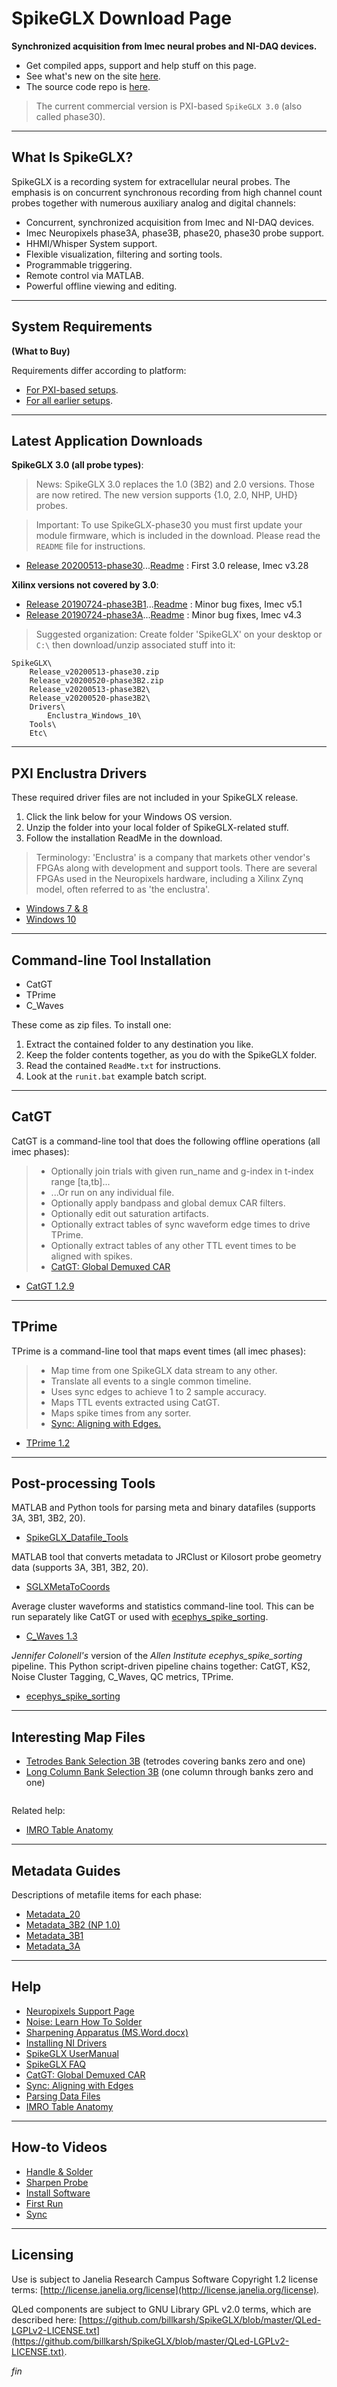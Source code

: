 # SpikeGLX Download Page

**Synchronized acquisition from Imec neural probes and NI-DAQ devices.**

* Get compiled apps, support and help stuff on this page.
* See what's new on the site [here](new.md).
* The source code repo is [here](https://github.com/billkarsh/SpikeGLX.git).

>The current commercial version is PXI-based `SpikeGLX 3.0` (also called phase30).

------

## What Is SpikeGLX?

SpikeGLX is a recording system for extracellular neural probes. The emphasis
is on concurrent synchronous recording from high channel count probes together
with numerous auxiliary analog and digital channels:

* Concurrent, synchronized acquisition from Imec and NI-DAQ devices.
* Imec Neuropixels phase3A, phase3B, phase20, phase30 probe support.
* HHMI/Whisper System support.
* Flexible visualization, filtering and sorting tools.
* Programmable triggering.
* Remote control via MATLAB.
* Powerful offline viewing and editing.

------

## System Requirements
**(What to Buy)**

Requirements differ according to platform:

* [For PXI-based setups](https://github.com/billkarsh/SpikeGLX/blob/master/Markdown/SystemRequirements_PXI.md).
* [For all earlier setups](https://github.com/billkarsh/SpikeGLX/blob/master/Markdown/SystemRequirements_Xilinx.md).

------

## Latest Application Downloads

**SpikeGLX 3.0 (all probe types)**:

>News: SpikeGLX 3.0 replaces the 1.0 (3B2) and 2.0 versions. Those are
now retired. The new version supports {1.0, 2.0, NHP, UHD} probes.

>Important: To use SpikeGLX-phase30 you must first update your module
firmware, which is included in the download. Please read the `README`
file for instructions.

* [Release 20200513-phase30](App/Release_v20200513-phase30.zip)...[Readme](Readme/Readme_v20200513-phase30.txt) : First 3.0 release, Imec v3.28

**Xilinx versions not covered by 3.0**:

* [Release 20190724-phase3B1](App/Release_v20190724-phase3B1.zip)...[Readme](Readme/Readme_v20190724-phase3B1.txt) : Minor bug fixes, Imec v5.1
* [Release 20190724-phase3A](App/Release_v20190724-phase3A.zip)...[Readme](Readme/Readme_v20190724-phase3A.txt) : Minor bug fixes, Imec v4.3

>Suggested organization: Create folder 'SpikeGLX' on your desktop or `C:\`
then download/unzip associated stuff into it:

```
SpikeGLX\
    Release_v20200513-phase30.zip
    Release_v20200520-phase3B2.zip
    Release_v20200513-phase3B2\
    Release_v20200520-phase3B2\
    Drivers\
        Enclustra_Windows_10\
    Tools\
    Etc\
```

------

## PXI Enclustra Drivers

These required driver files are not included in your SpikeGLX release.

1. Click the link below for your Windows OS version.
2. Unzip the folder into your local folder of SpikeGLX-related stuff.
3. Follow the installation ReadMe in the download.

>Terminology: 'Enclustra' is a company that markets other vendor's FPGAs
along with development and support tools. There are several FPGAs used in
the Neuropixels hardware, including a Xilinx Zynq model, often referred to
as 'the enclustra'.

* [Windows 7 & 8](Support/Enclustra_Win7&8.zip)
* [Windows 10](Support/Enclustra_Win10.zip)

------

## Command-line Tool Installation

* CatGT
* TPrime
* C_Waves

These come as zip files. To install one:

1. Extract the contained folder to any destination you like.
2. Keep the folder contents together, as you do with the SpikeGLX folder.
3. Read the contained `ReadMe.txt` for instructions.
4. Look at the `runit.bat` example batch script.

------

## CatGT

CatGT is a command-line tool that does the following offline operations (all imec phases):

>+ Optionally join trials with given run_name and g-index in t-index range [ta,tb]...
>+ ...Or run on any individual file.
>+ Optionally apply bandpass and global demux CAR filters.
>+ Optionally edit out saturation artifacts.
>+ Optionally extract tables of sync waveform edge times to drive TPrime.
>+ Optionally extract tables of any other TTL event times to be aligned with spikes.
>+ [CatGT: Global Demuxed CAR](help/dmx_vs_gbl/dmx_vs_gbl.md)

* [CatGT 1.2.9](Support/CatGTApp.zip)

------

## TPrime

TPrime is a command-line tool that maps event times (all imec phases):

>+ Map time from one SpikeGLX data stream to any other.
>+ Translate all events to a single common timeline.
>+ Uses sync edges to achieve 1 to 2 sample accuracy.
>+ Maps TTL events extracted using CatGT.
>+ Maps spike times from any sorter.
>+ [Sync: Aligning with Edges.](help/syncEdges/Sync_edges.md)

* [TPrime 1.2](Support/TPrimeApp.zip)

------

## Post-processing Tools

MATLAB and Python tools for parsing meta and binary datafiles (supports 3A, 3B1, 3B2, 20).

* [SpikeGLX_Datafile_Tools](Support/SpikeGLX_Datafile_Tools.zip)

MATLAB tool that converts metadata to JRClust or Kilosort probe geometry data (supports 3A, 3B1, 3B2, 20).

* [SGLXMetaToCoords](Support/SGLXMetaToCoords.zip)

Average cluster waveforms and statistics command-line tool. This can be run separately
like CatGT or used with
[ecephys_spike_sorting](https://github.com/jenniferColonell/ecephys_spike_sorting).

* [C_Waves 1.3](Support/C_WavesApp.zip)

*Jennifer Colonell's* version of the *Allen Institute ecephys_spike_sorting*
pipeline. This Python script-driven pipeline chains together:
CatGT, KS2, Noise Cluster Tagging, C_Waves, QC metrics, TPrime.

* [ecephys_spike_sorting](https://github.com/jenniferColonell/ecephys_spike_sorting)

------

## Interesting Map Files

* [Tetrodes Bank Selection 3B](Support/TetrodePattern_3B.zip) (tetrodes covering banks zero and one)
* [Long Column Bank Selection 3B](Support/LongColPattern_3B.zip) (one column through banks zero and one)

![<BR/>](figs/maps.jpg)

Related help:

* [IMRO Table Anatomy](help/imroTables.md)

------

## Metadata Guides

Descriptions of metafile items for each phase:

* [Metadata_20](https://github.com/billkarsh/SpikeGLX/blob/gh-pages/Support/Metadata_20.md)
* [Metadata_3B2 (NP 1.0)](https://github.com/billkarsh/SpikeGLX/blob/gh-pages/Support/Metadata_3B2.md)
* [Metadata_3B1](https://github.com/billkarsh/SpikeGLX/blob/gh-pages/Support/Metadata_3B1.md)
* [Metadata_3A](https://github.com/billkarsh/SpikeGLX/blob/gh-pages/Support/Metadata_3A.md)

------

## Help

* [Neuropixels Support Page](https://www.neuropixels.org/support)
* [Noise: Learn How To Solder](help/solder/solder.md)
* [Sharpening Apparatus (MS.Word.docx)](Support/NPix_sharpening.docx)
* [Installing NI Drivers](help/NIDriverInstall/NI_driver_installation.md)
* [SpikeGLX UserManual](https://github.com/billkarsh/SpikeGLX/blob/master/Markdown/UserManual.md)
* [SpikeGLX FAQ](https://github.com/billkarsh/SpikeGLX/blob/master/Markdown/SpikeGLX_FAQ.md)
* [CatGT: Global Demuxed CAR](help/dmx_vs_gbl/dmx_vs_gbl.md)
* [Sync: Aligning with Edges](help/syncEdges/Sync_edges.md)
* [Parsing Data Files](help/parsing.md)
* [IMRO Table Anatomy](help/imroTables.md)

------

## How-to Videos

* [Handle & Solder](https://vimeo.com/315542037)
* [Sharpen Probe](https://vimeo.com/359133527)
* [Install Software](https://vimeo.com/316017791)
* [First Run](https://vimeo.com/322145679)
* [Sync](https://vimeo.com/322974285)

------

## Licensing

Use is subject to Janelia Research Campus Software Copyright 1.2 license terms:
[http://license.janelia.org/license](http://license.janelia.org/license).

QLed components are subject to GNU Library GPL v2.0 terms, which are described here:
[https://github.com/billkarsh/SpikeGLX/blob/master/QLed-LGPLv2-LICENSE.txt](https://github.com/billkarsh/SpikeGLX/blob/master/QLed-LGPLv2-LICENSE.txt).


_fin_

